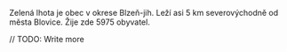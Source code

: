 Zelená lhota je obec v okrese Blzeň-jih. Leží asi 5 km severovýchodně od města Blovice. Žije zde 5975 obyvatel.

// TODO: Write more
